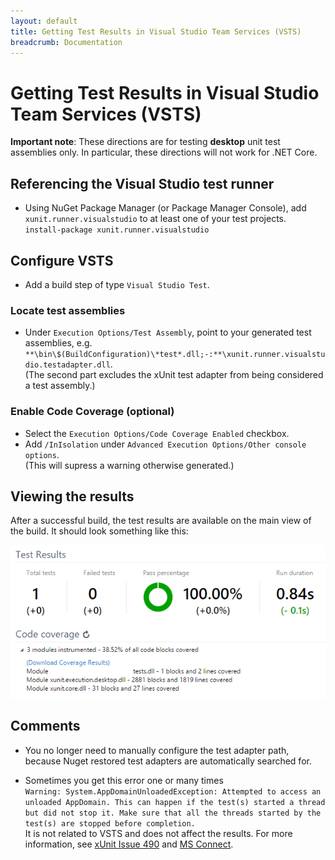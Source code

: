 ```yaml
---
layout: default
title: Getting Test Results in Visual Studio Team Services (VSTS)
breadcrumb: Documentation
---
```


# Getting Test Results in Visual Studio Team Services (VSTS)

<p class="important">
  <strong>Important note</strong>: These directions are for testing <strong>desktop</strong> unit test assemblies only.
  In particular, these directions will not work for .NET Core.
</p>

## Referencing the Visual Studio test runner

* Using NuGet Package Manager (or Package Manager Console), add `xunit.runner.visualstudio` to at least one of your test projects.  
`install-package xunit.runner.visualstudio`

## Configure VSTS

* Add a build step of type `Visual Studio Test`.

### Locate test assemblies

* Under `Execution Options/Test Assembly`, point to your generated test assemblies, e.g. `**\bin\$(BuildConfiguration)\*test*.dll;-:**\xunit.runner.visualstudio.testadapter.dll`.  
(The second part excludes the xUnit test adapter from being considered a test assembly.)

### Enable Code Coverage (optional)

* Select the `Execution Options/Code Coverage Enabled` checkbox.
* Add `/InIsolation` under `Advanced Execution Options/Other console options`.  
(This will supress a warning otherwise generated.)

## Viewing the results

After a successful build, the test results are available on the main view of the build. It should look something like this:

![](../images/getting-test-results-in-vsts/test-results.png)

## Comments

* You no longer need to manually configure the test adapter path, because Nuget restored test adapters are automatically searched for.

* Sometimes you get this error one or many times  
`Warning: System.AppDomainUnloadedException: Attempted to access an unloaded AppDomain. This can happen if the test(s) started a thread but did not stop it. Make sure that all the threads started by the test(s) are stopped before completion.`  
It is not related to VSTS and does not affect the results. For more information, see [xUnit Issue 490](https://github.com/xunit/xunit/issues/490) and [MS Connect](https://connect.microsoft.com/VisualStudio/feedback/details/797525/unexplained-appdomainunloadedexception-when-running-a-unit-test-on-tfs-build-server).
